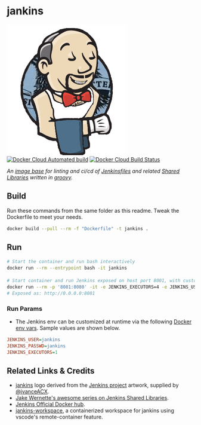 # jankins

![logo](https://raw.githubusercontent.com/calebHankins/jankins/master/img/jankins.png)
[![Docker Cloud Automated build](https://img.shields.io/docker/cloud/automated/calebhankins/jankins.svg?style=flat-square)](https://hub.docker.com/r/calebhankins/jankins/)
[![Docker Cloud Build Status](https://img.shields.io/docker/cloud/build/calebhankins/jankins.svg?style=flat-square)](https://hub.docker.com/r/calebhankins/jankins/)

*An [image base](https://www.docker.com/) for linting and ci/cd of [Jenkinsfiles](https://www.jenkins.io/doc/book/pipeline/jenkinsfile/) and related [Shared Libraries](https://www.jenkins.io/doc/book/pipeline/shared-libraries/) written in [groovy](https://en.wikipedia.org/wiki/Apache_Groovy).*

## Build

Run these commands from the same folder as this readme. Tweak the Dockerfile to meet your needs.

```bash
docker build --pull --rm -f "Dockerfile" -t jankins .
```

## Run

```bash
# Start the container and run bash interactively
docker run --rm --entrypoint bash -it jankins

# Start container and run Jenkins exposed on host port 8001, with custom env vars set
docker run --rm -p '8081:8080' -it -e JENKINS_EXECUTORS=4 -e JENKINS_USER='admin2' -e JENKINS_PASSWD='welcome1'  jankins
# Exposed as: http://0.0.0.0:8081
```

### Run Params

- The Jenkins env can be customized at runtime via the following [Docker env vars](https://docs.docker.com/engine/reference/commandline/run/#set-environment-variables--e---env---env-file). Sample values are shown below.

```ini
JENKINS_USER=jankins
JENKINS_PASSWD=jankins
JENKINS_EXECUTORS=1
```

## Related Links & Credits

- [jankins](https://github.com/calebHankins/jankins) logo derived from the [Jenkins project](https://jenkins.io/) artwork, supplied by [@jvanceACX](https://github.com/jvanceACX).
- [Jake Wernette's awesome series on Jenkins Shared Libraries](https://itnext.io/jenkins-shared-libraries-part-1-5ba3d072536a).
- [Jenkins Official Docker hub](https://hub.docker.com/r/jenkins/jenkins).
- [jankins-workspace](https://github.com/calebHankins/jankins-workspace), a containerized workspace for jankins using vscode's remote-container feature.
